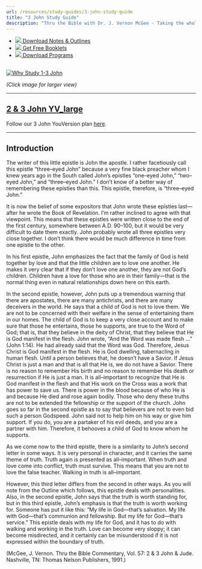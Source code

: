```yaml
---
url: /resources/study-guides/3-john-study-guide
title: "3 John Study Guide"
description: "Thru the Bible with Dr. J. Vernon McGee - Taking the whole Word to the whole world"
---
```





* [*![](http://ttb.org/img/icon-download.png)* Download Notes & Outlines](/docs/default-source/notes-and-outlines_2022/no61_3-john.pdf?sfvrsn=1b501816_2 "download notes")
* [*![](http://ttb.org/img/icon-document.png)* Get Free Booklets](/resources/electronic-booklets "get free booklets")
* [*![](http://ttb.org/img/icon-youtube-sm.png)* Download Programs](/resources/free-5-year-series-downloads "Listen")







## 


[![Why Study 1-3 John](/images/default-source/Why-Study/why-study-1-3-john.jpg?sfvrsn=84c71e16_0&MaxWidth=400&MaxHeight=&ScaleUp=false&Quality=High&Method=ResizeFitToAreaArguments&Signature=04887577F951446E42D64D78D6619DAFC57C82B8 "Why Study 1-3 John")](/images/default-source/Why-Study/why-study-1-3-john.jpg?sfvrsn=84c71e16_0)  

*(Click image for larger view)*




---


## [2 & 3 John YV_large](https://www.bible.com/reading-plans/33013-thru-the-bible2-john-3-john)
Follow our 3 John YouVersion plan [here](https://www.bible.com/reading-plans/33013-thru-the-bible2-john-3-john).




---


## Introduction


The writer of this little epistle is John the apostle. I rather facetiously call this epistle “three–eyed John” because a very fine black preacher whom I knew years ago in the South called John’s epistles “one–eyed John,” “two–eyed John,” and “three–eyed John.” I don’t know of a better way of remembering these epistles than this. This epistle, therefore, is “three–eyed John.”


It is now the belief of some expositors that John wrote these epistles last—after he wrote the Book of Revelation. I’m rather inclined to agree with that viewpoint. This means that these epistles were written close to the end of the first century, somewhere between A.D. 90–100, but it would be very difficult to date them exactly. John probably wrote all three epistles very close together. I don’t think there would be much difference in time from one epistle to the other.


In his first epistle, John emphasizes the fact that the family of God is held together by love and that the little children are to love one another. He makes it very clear that if they don’t love one another, they are not God’s children. Children have a love for those who are in their family—that is the normal thing even in natural relationships down here on this earth.


In the second epistle, however, John puts up a tremendous warning that there are apostates, there are many antichrists, and there are many deceivers in the world. He says that a child of God is not to love them. We are not to be concerned with their welfare in the sense of entertaining them in our homes. The child of God is to keep a very close account and to make sure that those he entertains, those he supports, are true to the Word of God; that is, that they believe in the deity of Christ, that they believe that He is God manifest in the flesh. John wrote, “And the Word was made flesh …” (John 1:14). He had already said that the Word was God. Therefore, Jesus Christ is God manifest in the flesh. He is God dwelling, tabernacling in human flesh. Until a person believes that, he doesn’t have a Savior. If Jesus Christ is just a man and that is all that He is, we do not have a Savior. There is no reason to remember His birth and no reason to remember His death or resurrection if He is just a man. It is all–important to recognize that He is God manifest in the flesh and that His work on the Cross was a work that has power to save us. There is power in the blood because of who He is and because He died and rose again bodily. Those who deny these truths are not to be extended the fellowship or the support of the church. John goes so far in the second epistle as to say that believers are not to even bid such a person Godspeed. John said not to help him on his way or give him support. If you do, you are a partaker of his evil deeds, and you are a partner with him. Therefore, it behooves a child of God to know whom he supports.


As we come now to the third epistle, there is a similarity to John’s second letter in some ways. It is very personal in character, and it carries the same theme of truth. Truth again is presented as all–important. When truth and love come into conflict, truth must survive. This means that you are not to love the false teacher. Walking in truth is all–important.


However, this third letter differs from the second in other ways. As you will note from the Outline which follows, this epistle deals with personalities. Also, in the second epistle, John says that the truth is worth standing for, but in this third epistle, John’s emphasis is that the truth is worth working for. Someone has put it like this: “My life in God—that’s salvation. My life with God—that’s communion and fellowship. But my life for God—that’s service.” This epistle deals with my life for God, and it has to do with walking and working in the truth. Love can become very sloppy; it can become misdirected, and it certainly can be misunderstood if it is not expressed within the boundary of truth.


(McGee, J. Vernon. Thru the Bible Commentary, Vol. 57: 2 & 3 John & Jude. Nashville, TN: Thomas Nelson Publishers, 1991.)










